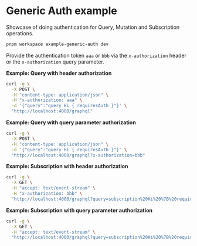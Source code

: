 # Generic Auth example

Showcase of doing authentication for Query, Mutation and Subscription operations.

```bash
pnpm workspace example-generic-auth dev
```

Provide the authentication token `aaa` or `bbb` via the `x-authorization` header or the `x-authorization` query parameter.

**Example: Query with header authorization**

```bash
curl -g \
  -X POST \
  -H "content-type: application/json" \
  -H "x-authorization: aaa" \
  -d '{"query":"query Hi { requiresAuth }"}' \
  "http://localhost:4000/graphql"
```

**Example: Query with query parameter authorization**

```bash
curl -g \
  -X POST \
  -H "content-type: application/json" \
  -d '{"query":"query Hi { requiresAuth }"}' \
  "http://localhost:4000/graphql?x-authorization=bbb"
```

**Example: Subscription with header authorization**

```bash
curl -g \
  -X GET \
  -H "accept: text/event-stream" \
  -H "x-authorization: bbb" \
  "http://localhost:4000/graphql?query=subscription%20Hi%20%7B%20requiresAuth%20%7D"
```

**Example: Subscription with query parameter authorization**

```bash
curl -g \
  -X GET \
  -H "accept: text/event-stream" \
  "http://localhost:4000/graphql?query=subscription%20Hi%20%7B%20requiresAuth%20%7D&x-authorization=aaa"
```
